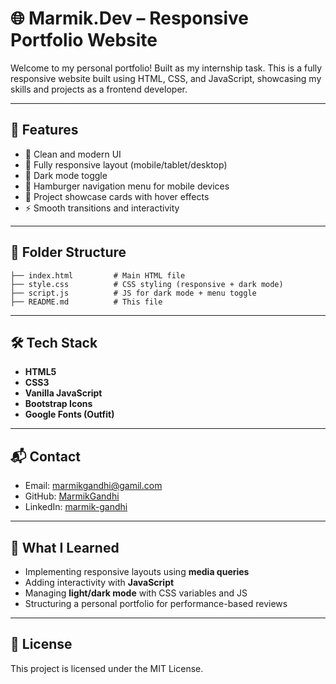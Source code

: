 # 🌐 Marmik.Dev – Responsive Portfolio Website

Welcome to my personal portfolio! Built as my internship task. This is a fully responsive website built using HTML, CSS, and JavaScript, showcasing my skills and projects as a frontend developer.

---

## 🚀 Features

- 🎨 Clean and modern UI
- 📱 Fully responsive layout (mobile/tablet/desktop)
- 🌙 Dark mode toggle
- 🍔 Hamburger navigation menu for mobile devices
- 💼 Project showcase cards with hover effects
- ⚡ Smooth transitions and interactivity

---

## 📁 Folder Structure

```
├── index.html         # Main HTML file
├── style.css          # CSS styling (responsive + dark mode)
├── script.js          # JS for dark mode + menu toggle
├── README.md          # This file
```

---

## 🛠️ Tech Stack

- **HTML5**
- **CSS3**
- **Vanilla JavaScript**
- **Bootstrap Icons**
- **Google Fonts (Outfit)**

---

## 📬 Contact

- Email: [marmikgandhi@gamil.com](mailto:marmikgandhi@gamil.com)
- GitHub: [MarmikGandhi](https://github.com/MarmikGandhi)
- LinkedIn: [marmik-gandhi](https://www.linkedin.com/in/marmik-gandhi-006a55323/)

---

## 🧠 What I Learned

- Implementing responsive layouts using **media queries**
- Adding interactivity with **JavaScript**
- Managing **light/dark mode** with CSS variables and JS
- Structuring a personal portfolio for performance-based reviews

---

## 📌 License

This project is licensed under the MIT License.
